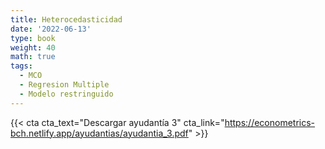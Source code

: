 ```yaml
---
title: Heterocedasticidad
date: '2022-06-13'
type: book
weight: 40
math: true
tags:
  - MCO
  - Regresion Multiple
  - Modelo restringuido
---
```


{{< cta cta_text="Descargar ayudantía 3" cta_link="https://econometrics-bch.netlify.app/ayudantias/ayudantia_3.pdf" >}}

